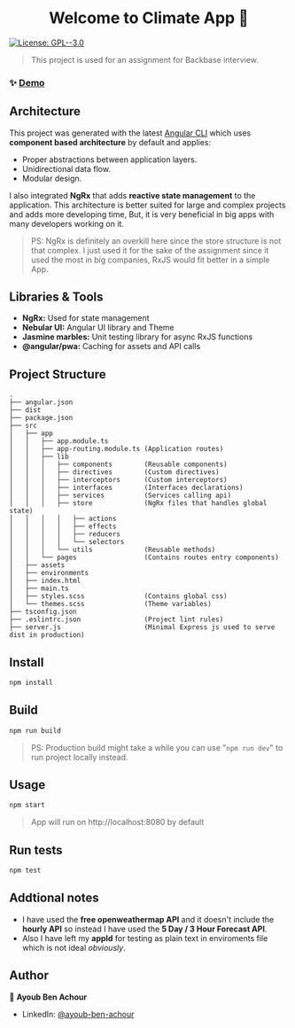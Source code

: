 <h1 align="center">Welcome to Climate App 👋</h1>
<p>
  <a href="https://www.gnu.org/licenses/gpl-3.0.html" target="_blank">
    <img alt="License: GPL--3.0" src="https://img.shields.io/badge/License-GPL--3.0-yellow.svg" />
  </a>
</p>

> This project is used for an assignment for Backbase interview.

### ✨ [Demo](https://climate-app-94.herokuapp.com)

## Architecture

This project was generated with the latest [Angular CLI](https://github.com/angular/angular-cli) which uses **component based architecture** by default and applies:
* Proper abstractions between application layers.
* Unidirectional data flow.
* Modular design.

I also integrated **NgRx** that adds **reactive state management** to the application.
This architecture is better suited for large and complex projects and adds more developing time, But, it is very beneficial in big apps with many developers working on it.

> PS: NgRx is definitely an overkill here since the store structure is not that complex. I just used it for the sake of the assignment since it used the most in big companies, RxJS would fit better in a simple App.

## Libraries & Tools

* **NgRx:** Used for state management
* **Nebular UI:** Angular UI library and Theme
* **Jasmine marbles:** Unit testing library for async RxJS functions
* **@angular/pwa:** Caching for assets and API calls

## Project Structure
```
.
├── angular.json
├── dist
├── package.json
├── src
│   ├── app
│   │   ├── app.module.ts
│   │   ├── app-routing.module.ts (Application routes)
│   │   ├── lib
│   │   │   ├── components        (Reusable components)
│   │   │   ├── directives        (Custom directives)
│   │   │   ├── interceptors      (Custom interceptors)
│   │   │   ├── interfaces        (Interfaces declarations)
│   │   │   ├── services          (Services calling api)
│   │   │   ├── store             (NgRx files that handles global state)
│   │   │   │   ├── actions
│   │   │   │   ├── effects
│   │   │   │   ├── reducers
│   │   │   │   └── selectors
│   │   │   └── utils             (Reusable methods)
│   │   └── pages                 (Contains routes entry components)
│   ├── assets
│   ├── environments
│   ├── index.html
│   ├── main.ts
│   ├── styles.scss               (Contains global css)
│   └── themes.scss               (Theme variables)
├── tsconfig.json
├── .eslintrc.json                (Project lint rules)
├── server.js                     (Minimal Express js used to serve dist in production)

```

## Install

```sh
npm install
```

## Build

```sh
npm run build
```
> PS: Production build might take a while you can use "`npm run dev`" to run project locally instead.
## Usage

```sh
npm start
```
> App will run on http://localhost:8080 by default
## Run tests

```sh
npm test
```

## Addtional notes

* I have used the **free openweathermap API** and it doesn't include the **hourly API** so instead I have used the **5 Day / 3 Hour Forecast API**.
* Also I have left my **appId** for testing as plain text in enviroments file which is not ideal *obviously*.

## Author

👤 **Ayoub Ben Achour**

* LinkedIn: [@ayoub-ben-achour](https://linkedin.com/in/ayoub-ben-achour-280420145)
